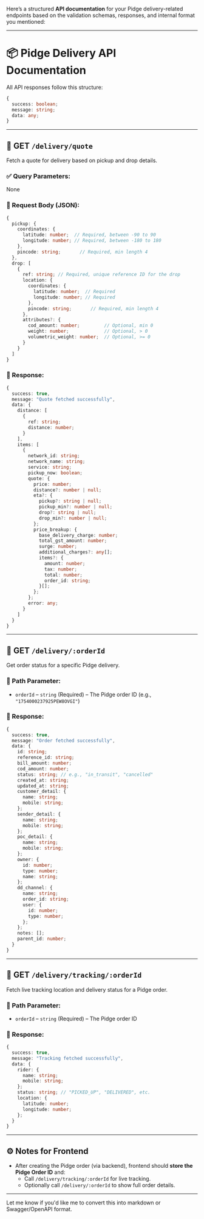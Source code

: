 Here’s a structured **API documentation** for your Pidge delivery-related endpoints based on the validation schemas, responses, and internal format you mentioned:

---

# 📦 **Pidge Delivery API Documentation**

All API responses follow this structure:

```ts
{
  success: boolean;
  message: string;
  data: any;
}
```

---

## 🔹 GET `/delivery/quote`

Fetch a quote for delivery based on pickup and drop details.

### ✅ Query Parameters:

None

### 🧾 Request Body (JSON):

```ts
{
  pickup: {
    coordinates: {
      latitude: number;  // Required, between -90 to 90
      longitude: number; // Required, between -180 to 180
    },
    pincode: string;       // Required, min length 4
  },
  drop: [
    {
      ref: string; // Required, unique reference ID for the drop
      location: {
        coordinates: {
          latitude: number;  // Required
          longitude: number; // Required
        },
        pincode: string;       // Required, min length 4
      },
      attributes?: {
        cod_amount: number;         // Optional, min 0
        weight: number;             // Optional, > 0
        volumetric_weight: number;  // Optional, >= 0
      }
    }
  ]
}
```

### 🔄 Response:

```ts
{
  success: true,
  message: "Quote fetched successfully",
  data: {
    distance: [
      {
        ref: string;
        distance: number;
      }
    ],
    items: [
      {
        network_id: string;
        network_name: string;
        service: string;
        pickup_now: boolean;
        quote: {
          price: number;
          distance?: number | null;
          eta?: {
            pickup?: string | null;
            pickup_min?: number | null;
            drop?: string | null;
            drop_min?: number | null;
          };
          price_breakup: {
            base_delivery_charge: number;
            total_gst_amount: number;
            surge: number;
            additional_charges?: any[];
            items?: {
              amount: number;
              tax: number;
              total: number;
              order_id: string;
            }[];
          };
        };
        error: any;
      }
    ]
  }
}
```

---

## 🔹 GET `/delivery/:orderId`

Get order status for a specific Pidge delivery.

### 📘 Path Parameter:

* `orderId` – `string` (Required) – The Pidge order ID (e.g., `"1754000237925PEW8OVGI"`)

### 🔄 Response:

```ts
{
  success: true,
  message: "Order fetched successfully",
  data: {
    id: string;
    reference_id: string;
    bill_amount: number;
    cod_amount: number;
    status: string; // e.g., "in_transit", "cancelled"
    created_at: string;
    updated_at: string;
    customer_detail: {
      name: string;
      mobile: string;
    };
    sender_detail: {
      name: string;
      mobile: string;
    };
    poc_detail: {
      name: string;
      mobile: string;
    };
    owner: {
      id: number;
      type: number;
      name: string;
    };
    dd_channel: {
      name: string;
      order_id: string;
      user: {
        id: number;
        type: number;
      };
    };
    notes: [];
    parent_id: number;
  }
}
```

---

## 🔹 GET `/delivery/tracking/:orderId`

Fetch live tracking location and delivery status for a Pidge order.

### 📘 Path Parameter:

* `orderId` – `string` (Required) – The Pidge order ID

### 🔄 Response:

```ts
{
  success: true,
  message: "Tracking fetched successfully",
  data: {
    rider: {
      name: string;
      mobile: string;
    };
    status: string; // "PICKED_UP", "DELIVERED", etc.
    location: {
      latitude: number;
      longitude: number;
    };
  }
}
```

---

## ⚙️ Notes for Frontend

* After creating the Pidge order (via backend), frontend should **store the Pidge Order ID** and:
  * Call `/delivery/tracking/:orderId` for live tracking.
  * Optionally call `/delivery/:orderId` to show full order details.

---

Let me know if you'd like me to convert this into markdown or Swagger/OpenAPI format.
